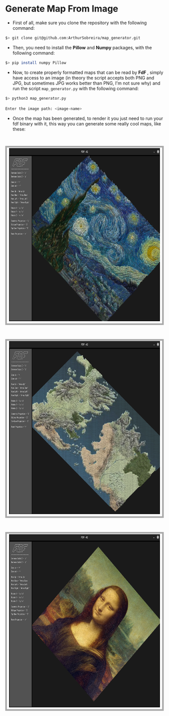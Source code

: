 # Generate Map From Image

* First of all, make sure you clone the repository with the following command:

```bash
$> git clone git@github.com:ArthurSobreira/map_generator.git
```

* Then, you need to install the <strong>Pillow</strong> and <strong>Numpy</strong> packages, with the following command:

```bash
$> pip install numpy Pillow
```

* Now, to create properly formatted maps that can be read by <strong>FdF </strong>, simply have access to an image (in theory the script accepts both PNG and JPG, but sometimes JPG works better than PNG, I'm not sure why) and run the script <code>map_generator.py</code> with the following command:

```bash
$> python3 map_generator.py

Enter the image path: <image-name>
```

* Once the map has been generated, to render it you just need to run your fdf binary with it, this way you can generate some really cool maps, like these:

<br>

<div align="center">
   <table>
     <tr>
       <td style="border: 5px solid darkgray;">
        <a href="images/van-gogh.png" target="_blank">
            <img height=550 src="images/van-gogh.png">
         </a>
       </td>
     </tr>
   </table>
</div><br>
<div align="center">
   <table>
     <tr>
       <td style="border: 5px solid darkgray;">
         <a href="images/got_map.png" target="_blank">
            <img height=550 src="images/got_map.png">
         </a>
       </td>
     </tr>
   </table>
</div><br>
<div align="center">
   <table>
     <tr>
       <td style="border: 5px solid darkgray;">
         <a href="images/monalisa.png" target="_blank">
            <img height=550 src="images/monalisa.png">
         </a>
       </td>
     </tr>
   </table>
</div><br>
